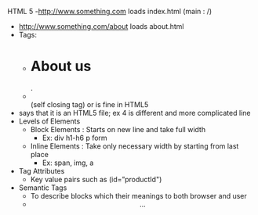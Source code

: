 HTML 5
-http://www.something.com loads index.html (main : /)
-  http://www.something.com/about loads about.html
-  Tags: 
    -  <h1>About us</h1>.    
    -  <br /> (self closing tag) or 
 is fine in HTML5
-  <!DOCTYPE html> says that it is an HTML5 file; ex 4 is different and more complicated line
-  Levels of Elements
    -  Block Elements : Starts on new line and take full width
        -  Ex: div h1-h6 p form
    -  Inline Elements : Take only necessary width by starting from last place
        -  Ex: span, img, a
-  Tag Attributes
    -  Key value pairs such as (id=”productId")
-  Semantic Tags
    -  To describe blocks which their meanings to both browser and user
    -  <header> <footer> <nav> <section> <article> <aside> ...

